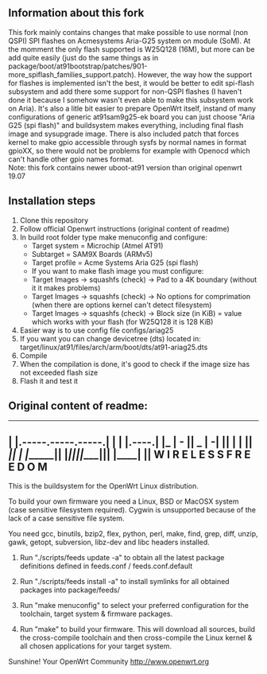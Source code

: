 ## Information about this fork
This fork mainly contains changes that make possible to use normal (non QSPI) SPI flashes on Acmesystems Aria-G25 system on module (SoM). At the momment the only flash supported is W25Q128 (16M), but more can be add quite easily (just do the same things as in package/boot/at91bootstrap/patches/901-more_spiflash_families_support.patch). However, the way how the support for flashes is implemented isn't the best, it would be better to edit spi-flash subsystem and add there some support for non-QSPI flashes (I haven't done it because I somehow wasn't even able to make this subsystem work on Aria). It's also a litle bit easier to prepare OpenWrt itself, instand of many configurations of generic at91sam9g25-ek board you can just choose "Aria G25 (spi flash)" and buildsystem makes everything, including final flash image and sysupgrade image. There is also included patch that forces kernel to make gpio accessible through sysfs by normal names in format gpioXX, so there would not be problems for example with Openocd which can't handle other gpio names format.  
Note: this fork contains newer uboot-at91 version than original openwrt 19.07

## Installation steps
1) Clone this repository
2) Follow official Openwrt instructions (original content of readme)
3) In build root folder type make menuconfig and configure:
    * Target system = Microchip (Atmel AT91)
    * Subtarget = SAM9X Boards (ARMv5)
    * Target profile = Acme Systems Aria G25 (spi flash)
    * If you want to make flash image you must configure:
    * Target Images -> squashfs (check) -> Pad to a 4K boundary (without it it makes problems)
    * Target Images -> squashfs (check) -> No options for comprimation (when there are options kernel can't detect filesystem)
    * Target Images -> squashfs (check) -> Block size (in KiB) = value which works with your flash (for W25Q128 it is 128 KiB)
4) Easier way is to use config file configs/ariag25
5) If you want you can change devicetree (dts) located in: target/linux/at91/files/arch/arm/boot/dts/at91-ariag25.dts
6) Compile
7) When the compilation is done, it's good to check if the image size has not exceeded flash size
8) Flash it and test it

## Original content of readme:
  _______                     ________        __
 |       |.-----.-----.-----.|  |  |  |.----.|  |_
 |   -   ||  _  |  -__|     ||  |  |  ||   _||   _|
 |_______||   __|_____|__|__||________||__|  |____|
          |__| W I R E L E S S   F R E E D O M
 -----------------------------------------------------

This is the buildsystem for the OpenWrt Linux distribution.

To build your own firmware you need a Linux, BSD or MacOSX system (case
sensitive filesystem required). Cygwin is unsupported because of the lack
of a case sensitive file system.

You need gcc, binutils, bzip2, flex, python, perl, make, find, grep, diff,
unzip, gawk, getopt, subversion, libz-dev and libc headers installed.

1. Run "./scripts/feeds update -a" to obtain all the latest package definitions
defined in feeds.conf / feeds.conf.default

2. Run "./scripts/feeds install -a" to install symlinks for all obtained
packages into package/feeds/

3. Run "make menuconfig" to select your preferred configuration for the
toolchain, target system & firmware packages.

4. Run "make" to build your firmware. This will download all sources, build
the cross-compile toolchain and then cross-compile the Linux kernel & all
chosen applications for your target system.

Sunshine!
	Your OpenWrt Community
	http://www.openwrt.org



